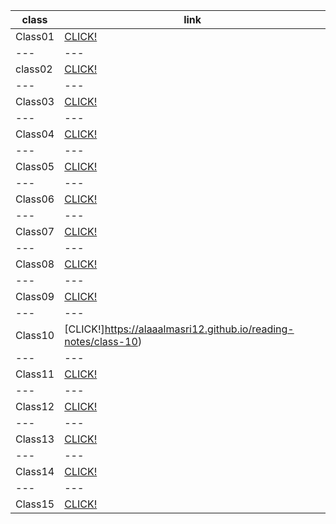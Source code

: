 **class** |**link**
--- | --- 
Class01 | [CLICK!](https://alaaalmasri12.github.io/reading-notes/class-01)
--- | ---
class02 | [CLICK!](https://alaaalmasri12.github.io/reading-notes/class-02)
--- | --- 
Class03 | [CLICK!](https://alaaalmasri12.github.io/reading-notes/class-03)
--- | --- 
Class04 | [CLICK!](https://alaaalmasri12.github.io/reading-notes/class-04)
--- | --- 
Class05 | [CLICK!](https://alaaalmasri12.github.io/reading-notes/class-05)
--- | --- 
Class06 | [CLICK!](https://alaaalmasri12.github.io/reading-notes/class-06)
--- | --- 
Class07 | [CLICK!](https://alaaalmasri12.github.io/reading-notes/class-07)
--- | --- 
Class08 | [CLICK!](https://alaaalmasri12.github.io/reading-notes/class-08)
--- | --- 
Class09 | [CLICK!](https://alaaalmasri12.github.io/reading-notes/class-09)
--- | --- 
Class10 | [CLICK!]https://alaaalmasri12.github.io/reading-notes/class-10)
--- | --- 
Class11 | [CLICK!](https://alaaalmasri12.github.io/reading-notes/class-0111)
--- | --- 
Class12 | [CLICK!](https://alaaalmasri12.github.io/reading-notes/class-0112)
--- | --- 
Class13 | [CLICK!](https://alaaalmasri12.github.io/reading-notes/class-13)
--- | --- 
Class14 | [CLICK!](https://alaaalmasri12.github.io/reading-notes/class-14)
--- | --- 
Class15 | [CLICK!](https://alaaalmasri12.github.io/reading-notes/class-15)





